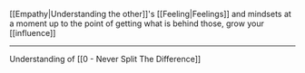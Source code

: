 [[Empathy|Understanding the other]]'s [[Feeling|Feelings]] and mindsets at a moment up to the point of getting what is behind those, grow your [[influence]]

---

Understanding of [[0 - Never Split The Difference]]
